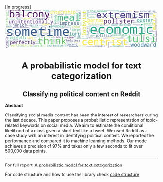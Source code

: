 [In progress]
 ![](./data/images/wordcloud_wp.jpg)
<h1 align="center">
 A probabilistic model for text categorization
</h1>  
<h2 align="center"> Classifying political content on Reddit
 </h2>  
    
<p>
<b>Abstract</b>  

Classifying social media content has been the interest of researchers during the last decade.
This paper proposes a probabilistic representation of topic-related keywords on social media.
We aim to estimate the conditional likelihood of a class given a short text like a tweet.
We used Reddit as a case study with an interest in identifying political content.
We reported the performance and compared it to machine learning methods.
Our model achieves a precision of 97% and takes only a few seconds to fit over 500,000 data points.
</p>  

-------------------
For full report: [A probabilistic model for text categorization](https://github.com/khaledfouda/A-probabilistic-model-for-text-categorization/blob/main/A_probabilistic_model_for_text_categorization.pdf)
  
For code structure and how to use the library check [code structure](https://github.com/khaledfouda/A-probabilistic-model-for-text-categorization/blob/main/code_structure.md)



